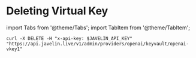 # Deleting Virtual Key
import Tabs from '@theme/Tabs';
import TabItem from '@theme/TabItem';

<Tabs>
<TabItem value="shell" label="curl">

```shell
curl -X DELETE -H "x-api-key: $JAVELIN_API_KEY" "https://api.javelin.live/v1/admin/providers/openai/keyvault/openai-vkey1"  
```

</TabItem>

<!--

<TabItem value="py" label="Python">

```py
from javelin_sdk import (
    JavelinClient,
    Secret
)
import os
 
# Retrieve environment variables
javelin_api_key = os.getenv('JAVELIN_API_KEY')

# create javelin client
client = JavelinClient(base_url="https://api.javelin.live",
                       javelin_api_key=javelin_api_key,
)

# secret name to delete is "openai-vkey1"
secret_name = "openai-vkey1"

# delete the secret, for async use `await client.adelete_secret(secret_name)`
client.delete_secret(secret_name) 

```

</TabItem>

-->

</Tabs>
